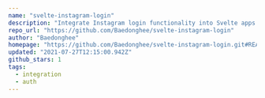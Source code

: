 ```yaml
---
name: "svelte-instagram-login"
description: "Integrate Instagram login functionality into Svelte apps."
repo_url: "https://github.com/Baedonghee/svelte-instagram-login"
author: "Baedonghee"
homepage: "https://github.com/Baedonghee/svelte-instagram-login.git#README"
updated: "2021-07-27T12:15:00.942Z"
github_stars: 1
tags: 
  - integration
  - auth
---
```

